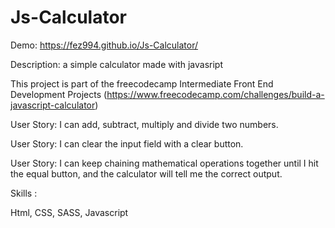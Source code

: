# Js-Calculator

Demo: https://fez994.github.io/Js-Calculator/

Description: a simple calculator made with javasript

This project is part of the freecodecamp Intermediate Front End Development Projects (https://www.freecodecamp.com/challenges/build-a-javascript-calculator)


User Story: I can add, subtract, multiply and divide two numbers.



User Story: I can clear the input field with a clear button.



User Story: I can keep chaining mathematical operations together until I hit the equal button, and the calculator will tell me the correct output.



Skills :

Html, CSS, SASS, Javascript
